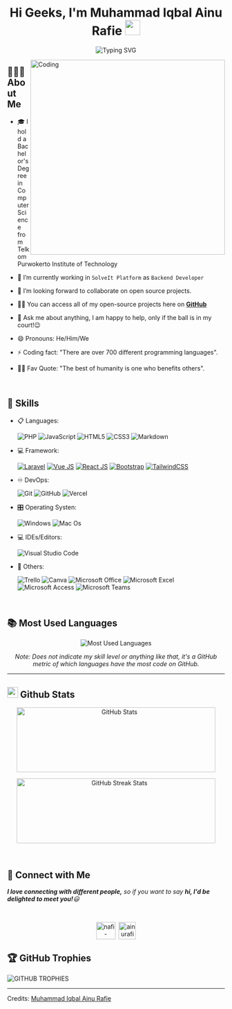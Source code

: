 <h1 align="center">Hi Geeks, I'm Muhammad Iqbal Ainu Rafie <img src="https://media.giphy.com/media/hvRJCLFzcasrR4ia7z/giphy.gif" width="35"></h1>

<div align="center">
  
![Typing SVG](https://readme-typing-svg.herokuapp.com?font=ROBOT&size=25&color=39FF14&background=000000&center=true&vCenter=true&width=490&lines=%3E+Welcome+to+my+GitHub+profile...!)

</div>

<img align="right" alt="Coding" width="450" src="https://cdn.dribbble.com/users/1162077/screenshots/3848914/programmer.gif">

## 👨🏽‍💻 <b>About Me</b>

- 🎓 I hold a Bachelor's Degree in Computer Science from Telkom Purwokerto Institute of Technology

- 🔭 I’m currently working in `SolveIt Platform` as `Backend Developer`

- 👯 I’m looking forward to collaborate on open source projects.

- 👨‍💻 You can access all of my open-source projects here on **[GitHub](https://github.com/ainurafie)**

- 💬 Ask me about anything, I am happy to help, only if the ball is in my court!😉

- 😄 Pronouns: He/Him/We

- ⚡ Coding fact: "There are over 700 different programming languages".

- 💪🏼 Fav Quote: "The best of humanity is one who benefits others".

<br>

## 🧰 <b> Skills</b>

<p align="center">

- 📋 Languages:

    ![PHP](https://img.shields.io/badge/php-%23777BB4.svg?style=for-the-badge&logo=php&logoColor=white)
    ![JavaScript](https://img.shields.io/badge/javascript-%23F7DF1E.svg?style=for-the-badge&logo=javascript&logoColor=black)
    ![HTML5](https://img.shields.io/badge/html5-%23E34F26.svg?style=for-the-badge&logo=html5&logoColor=white)
    ![CSS3](https://img.shields.io/badge/css3-%231572B6.svg?style=for-the-badge&logo=css3&logoColor=white)
    ![Markdown](https://img.shields.io/badge/markdown-%23000000.svg?style=for-the-badge&logo=markdown&logoColor=white)
    

- 💻 Framework:

    [![Laravel](https://img.shields.io/badge/laravel-%23FF2D20.svg?style=for-the-badge&logo=laravel&logoColor=white)](https://laravel.com/)
    [![Vue JS](https://img.shields.io/badge/Vue.js-35495E?style=for-the-badge&logo=vue.js&logoColor=4FC08D)](https://vuejs.org/)
    [![React JS](https://img.shields.io/badge/React-20232A?style=for-the-badge&logo=react&logoColor=61DAFB)](https://legacy.reactjs.org/)
    [![Bootstrap](https://img.shields.io/badge/bootstrap-%23563D7C.svg?style=for-the-badge&logo=bootstrap&logoColor=white)](https://getbootstrap.com/)
    [![TailwindCSS](https://img.shields.io/badge/Tailwind_CSS-38B2AC?style=for-the-badge&logo=tailwind-css&logoColor=white)](https://tailwindcss.com/)


- ♾️ DevOps:

    ![Git](https://img.shields.io/badge/git-%23F05033.svg?style=for-the-badge&logo=git&logoColor=white)
    ![GitHub](https://img.shields.io/badge/github-%23121011.svg?style=for-the-badge&logo=github&logoColor=white)
    ![Vercel](	https://img.shields.io/badge/Vercel-000000?style=for-the-badge&logo=vercel&logoColor=white)
    
- 🎛️ Operating Systen:

    ![Windows](https://img.shields.io/badge/Windows-0078D6?style=for-the-badge&logo=windows&logoColor=white)
    ![Mac Os](	https://img.shields.io/badge/mac%20os-000000?style=for-the-badge&logo=apple&logoColor=white)
    
- 💻 IDEs/Editors:

    ![Visual Studio Code](https://img.shields.io/badge/Visual%20Studio%20Code-0078d7.svg?style=for-the-badge&logo=visual-studio-code&logoColor=white)
    
- 🥅 Others:

    ![Trello](https://img.shields.io/badge/Trello-0052CC?style=for-the-badge&logo=trello&logoColor=white)
    ![Canva](https://img.shields.io/badge/Canva-%2300C4CC.svg?style=for-the-badge&logo=Canva&logoColor=white) 
    ![Microsoft Office](https://img.shields.io/badge/Microsoft_Office-D83B01?style=for-the-badge&logo=microsoft-office&logoColor=white)
    ![Microsoft Excel](https://img.shields.io/badge/Microsoft_Excel-217346?style=for-the-badge&logo=microsoft-excel&logoColor=white)
    ![Microsoft Access](https://img.shields.io/badge/Microsoft_Access-A4373A?style=for-the-badge&logo=microsoft-access&logoColor=white)
    ![Microsoft Teams](https://img.shields.io/badge/Microsoft_Teams-6264A7?style=for-the-badge&logo=microsoft-teams&logoColor=white)



</p>

<br> 

## 📚 Most Used Languages

<p align='center'>
  <img src="https://github-readme-stats.anuraghazra1.vercel.app/api/top-langs/?username=ainurafie&theme=dark&hide_border=true&no-bg=true&no-frame=true&langs_count=10" alt="Most Used Languages">
</p>
<p align='center'>
  <em>Note: Does not indicate my skill level or anything like that, it's a GitHub metric of which languages have the most code on GitHub.</em>
</p>

---

## <img src="https://media.giphy.com/media/iY8CRBdQXODJSCERIr/giphy.gif" width="25"> **Github Stats**

<p align='center'>
  <img width="460" height="150" src="https://github-readme-stats.vercel.app/api?username=ainurafie&theme=tokyonight&show_icons=true" alt="GitHub Stats">
</p>
<p align='center'>
  <img width="460" height="150" src="https://github-readme-streak-stats.herokuapp.com/?user=ainurafie&theme=tokyonight&&fire=FF801F&currStreakNum=FFBE69&currStreakLabel=FFBE69" alt="GitHub Streak Stats">
</p>

<br>

## 📱 <b>Connect with Me</b>

 <em><b>I love connecting with different people,</b> so if you want to say <b>hi, I'd be delighted to meet you!</b>😃</em>
 
<br>

<p align="center">
<a href="https://www.linkedin.com/in/ainurafie/" target="blank"><img align="center" src="https://i.pinimg.com/originals/de/b4/6f/deb46f02a59e3b3a2aa58fac16290d63.gif" alt="nafi-ilham-ha" height="40" width="45" /></a>
&nbsp;<a href="mailto:ainurafie@gmail.com" target="blank"><img align="center" src="https://user-images.githubusercontent.com/86669668/171339003-ef5b5c96-eac8-478c-a9cc-318ca9477fce.gif" alt="ainurafie@gmail.com" width="40" /></a>


<br>

## 🏆 GitHub Trophies
![GITHUB TROPHIES](https://github-profile-trophy.vercel.app/?username=ainurafie&theme=discord&no-frame=false&no-bg=false&margin-w=4)

  

-----
Credits: [Muhammad Iqbal Ainu Rafie](https://github.com/ainurafie)
